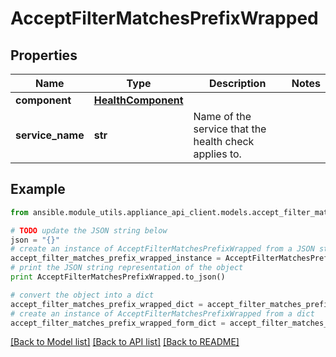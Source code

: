 # AcceptFilterMatchesPrefixWrapped


## Properties

Name | Type | Description | Notes
------------ | ------------- | ------------- | -------------
**component** | [**HealthComponent**](HealthComponent.md) |  | 
**service_name** | **str** | Name of the service that the health check applies to. | 

## Example

```python
from ansible.module_utils.appliance_api_client.models.accept_filter_matches_prefix_wrapped import AcceptFilterMatchesPrefixWrapped

# TODO update the JSON string below
json = "{}"
# create an instance of AcceptFilterMatchesPrefixWrapped from a JSON string
accept_filter_matches_prefix_wrapped_instance = AcceptFilterMatchesPrefixWrapped.from_json(json)
# print the JSON string representation of the object
print AcceptFilterMatchesPrefixWrapped.to_json()

# convert the object into a dict
accept_filter_matches_prefix_wrapped_dict = accept_filter_matches_prefix_wrapped_instance.to_dict()
# create an instance of AcceptFilterMatchesPrefixWrapped from a dict
accept_filter_matches_prefix_wrapped_form_dict = accept_filter_matches_prefix_wrapped.from_dict(accept_filter_matches_prefix_wrapped_dict)
```
[[Back to Model list]](../README.md#documentation-for-models) [[Back to API list]](../README.md#documentation-for-api-endpoints) [[Back to README]](../README.md)


